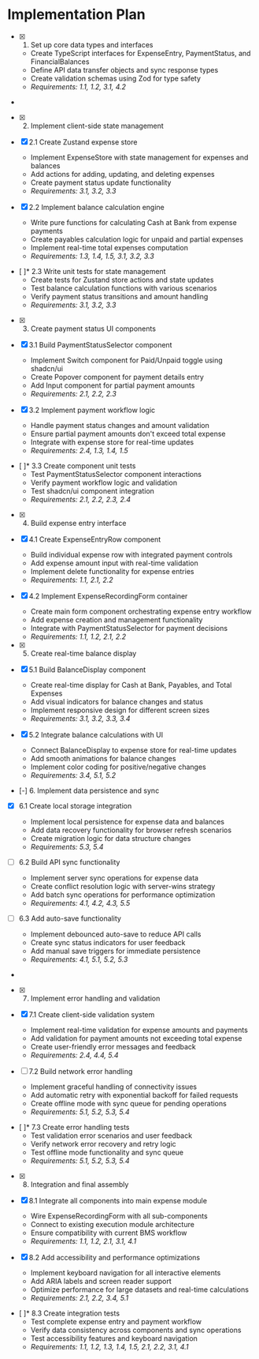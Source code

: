 # Implementation Plan

- [x] 1. Set up core data types and interfaces





  - Create TypeScript interfaces for ExpenseEntry, PaymentStatus, and FinancialBalances
  - Define API data transfer objects and sync response types
  - Create validation schemas using Zod for type safety
  - _Requirements: 1.1, 1.2, 3.1, 4.2_
-

- [x] 2. Implement client-side state management




- [x] 2.1 Create Zustand expense store


  - Implement ExpenseStore with state management for expenses and balances
  - Add actions for adding, updating, and deleting expenses
  - Create payment status update functionality
  - _Requirements: 3.1, 3.2, 3.3_

- [x] 2.2 Implement balance calculation engine


  - Write pure functions for calculating Cash at Bank from expense payments
  - Create payables calculation logic for unpaid and partial expenses
  - Implement real-time total expenses computation
  - _Requirements: 1.3, 1.4, 1.5, 3.1, 3.2, 3.3_

- [ ]* 2.3 Write unit tests for state management
  - Create tests for Zustand store actions and state updates
  - Test balance calculation functions with various scenarios
  - Verify payment status transitions and amount handling
  - _Requirements: 3.1, 3.2, 3.3_

- [x] 3. Create payment status UI components




- [x] 3.1 Build PaymentStatusSelector component


  - Implement Switch component for Paid/Unpaid toggle using shadcn/ui
  - Create Popover component for payment details entry
  - Add Input component for partial payment amounts
  - _Requirements: 2.1, 2.2, 2.3_



- [x] 3.2 Implement payment workflow logic





  - Handle payment status changes and amount validation
  - Ensure partial payment amounts don't exceed total expense
  - Integrate with expense store for real-time updates
  - _Requirements: 2.4, 1.3, 1.4, 1.5_

- [ ]* 3.3 Create component unit tests
  - Test PaymentStatusSelector component interactions
  - Verify payment workflow logic and validation
  - Test shadcn/ui component integration
  - _Requirements: 2.1, 2.2, 2.3, 2.4_

- [x] 4. Build expense entry interface





- [x] 4.1 Create ExpenseEntryRow component


  - Build individual expense row with integrated payment controls
  - Add expense amount input with real-time validation
  - Implement delete functionality for expense entries
  - _Requirements: 1.1, 2.1, 2.2_

- [x] 4.2 Implement ExpenseRecordingForm container


  - Create main form component orchestrating expense entry workflow
  - Add expense creation and management functionality
  - Integrate with PaymentStatusSelector for payment decisions
  - _Requirements: 1.1, 1.2, 2.1, 2.2_

- [x] 5. Create real-time balance display


- [x] 5.1 Build BalanceDisplay component


  - Create real-time display for Cash at Bank, Payables, and Total Expenses
  - Add visual indicators for balance changes and status
  - Implement responsive design for different screen sizes
  - _Requirements: 3.1, 3.2, 3.3, 3.4_

- [x] 5.2 Integrate balance calculations with UI


  - Connect BalanceDisplay to expense store for real-time updates
  - Add smooth animations for balance changes
  - Implement color coding for positive/negative changes
  - _Requirements: 3.4, 5.1, 5.2_

- [-] 6. Implement data persistence and sync





- [x] 6.1 Create local storage integration




  - Implement local persistence for expense data and balances
  - Add data recovery functionality for browser refresh scenarios
  - Create migration logic for data structure changes
  - _Requirements: 5.3, 5.4_

- [ ] 6.2 Build API sync functionality
  - Implement server sync operations for expense data
  - Create conflict resolution logic with server-wins strategy
  - Add batch sync operations for performance optimization
  - _Requirements: 4.1, 4.2, 4.3, 5.5_

- [ ] 6.3 Add auto-save functionality
  - Implement debounced auto-save to reduce API calls
  - Create sync status indicators for user feedback
  - Add manual save triggers for immediate persistence
  - _Requirements: 4.1, 5.1, 5.2, 5.3_
-

- [x] 7. Implement error handling and validation




- [x] 7.1 Create client-side validation system


  - Implement real-time validation for expense amounts and payments
  - Add validation for payment amounts not exceeding total expense
  - Create user-friendly error messages and feedback
  - _Requirements: 2.4, 4.4, 5.4_



- [ ] 7.2 Build network error handling



  - Implement graceful handling of connectivity issues
  - Add automatic retry with exponential backoff for failed requests
  - Create offline mode with sync queue for pending operations
  - _Requirements: 5.1, 5.2, 5.3, 5.4_

- [ ]* 7.3 Create error handling tests
  - Test validation error scenarios and user feedback
  - Verify network error recovery and retry logic
  - Test offline mode functionality and sync queue
  - _Requirements: 5.1, 5.2, 5.3, 5.4_

- [x] 8. Integration and final assembly





- [x] 8.1 Integrate all components into main expense module


  - Wire ExpenseRecordingForm with all sub-components
  - Connect to existing execution module architecture
  - Ensure compatibility with current BMS workflow
  - _Requirements: 1.1, 1.2, 2.1, 3.1, 4.1_

- [x] 8.2 Add accessibility and performance optimizations


  - Implement keyboard navigation for all interactive elements
  - Add ARIA labels and screen reader support
  - Optimize performance for large datasets and real-time calculations
  - _Requirements: 2.1, 2.2, 3.4, 5.1_

- [ ]* 8.3 Create integration tests
  - Test complete expense entry and payment workflow
  - Verify data consistency across components and sync operations
  - Test accessibility features and keyboard navigation
  - _Requirements: 1.1, 1.2, 1.3, 1.4, 1.5, 2.1, 2.2, 3.1, 4.1_